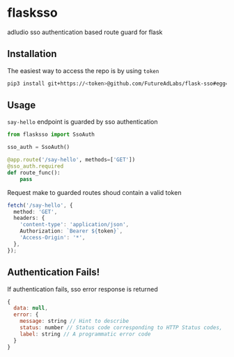 # flasksso

adludio sso authentication based route guard for flask

## Installation

The easiest way to access the repo is by using `token` 
```bash
pip3 install git+https://<token>@github.com/FutureAdLabs/flask-sso#egg=flask-sso
```

## Usage

`say-hello` endpoint is guarded by sso authentication

```python
from flasksso import SsoAuth

sso_auth = SsoAuth()

@app.route('/say-hello', methods=['GET'])
@sso_auth.required
def route_func():
    pass
```

Request make to guarded routes shoud contain a valid token

```typescript
fetch('/say-hello', {
  method: 'GET',
  headers: {
    'content-type': 'application/json',
    Authorization: `Bearer ${token}`,
    'Access-Origin': '*',
  },
});
```

## Authentication Fails!
If authentication fails, sso error response is returned
```javascript
{
  data: null,
  error: {
    message: string // Hint to describe
    status: number // Status code corresponding to HTTP Status codes,
    label: string // A programmatic error code
  }
}

```


